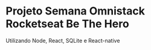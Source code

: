 # Projeto Semana Omnistack Rocketseat Be The Hero

<p> Utilizando Node, React, SQLite e React-native </p>

